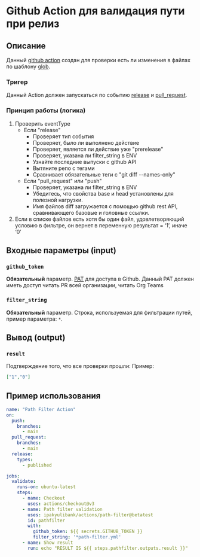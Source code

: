 # Github Action для валидация пути при релиз 

## Описание

Данный [github action](https://docs.github.com/en/actions) создан для проверки есть ли изменения в файлах по шаблону [glob](https://en.wikipedia.org/wiki/Glob_(programming)).

### Тригер

Данный Action должен запускаться по событию [release](https://docs.github.com/en/actions/using-workflows/events-that-trigger-workflows#release) и [pull_request](https://docs.github.com/en/actions/using-workflows/events-that-trigger-workflows#pull_request).

### Принцип работы (логика)

1. Проверить eventType
    - Если "release"
      - Проверяет тип события
      - Проверяет, было ли выполнено действие
      - Проверяет, является ли действие уже "prerelease"
      - Проверяет, указана ли filter_string в ENV
      - Узнайте последние выпуски с github API
      - Вытяните репо с тегами
      - Сравнивает обязательные теги с "git diff --names-only"
    - Если "pull_request" или "push"
      - Проверяет, указана ли filter_string в ENV
      - Убедитесь, что свойства base и head установлены для полезной нагрузки.
      - Имя файлов diff загружается с помощью github rest API, сравнивающего базовые и головные ссылки.
2. Если в списке файлов есть хотя бы один файл, удовлетворяющий условию в фильтре, он вернет в переменную результат = ‘1’, иначе ‘0’


## Входные параметры (input)

### `github_token`

**Обязательный** параметр. [PAT](https://docs.github.com/en/authentication/keeping-your-account-and-data-secure/creating-a-personal-access-token) для доступа в Github. Данный PAT должен иметь доступ читать PR всей организации, читать Org Teams

### `filter_string`

**Обязательный** параметр. Строка, используемая для фильтрации путей, пример параметра: `*`.


## Вывод (output)

### `result`

Подтверждение того, что все проверки прошли:
Пример:
```json
["1","0"]
```

##  Пример использования
```yaml
name: "Path Filter Action"
on:
  push:
    branches:
      - main
  pull_request:
    branches:
      - main
  release:
    types:
      - published

jobs:
  validate:
    runs-on: ubuntu-latest
    steps:
      - name: Checkout
        uses: actions/checkout@v3
      - name: Path filter validation
        uses: ipakyulibank/actions/path-filter@betatest
        id: pathfilter
        with:
          github_token: ${{ secrets.GITHUB_TOKEN }}
          filter_string: '*path-filter.yml'
      - name: Show result    
        run: echo "RESULT IS ${{ steps.pathfilter.outputs.result }}"

```